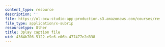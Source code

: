 ```yaml
---
content_type: resource
description: ''
file: https://ol-ocw-studio-app-production.s3.amazonaws.com/courses/res-3-003-learn-to-build-your-own-videogame-with-the-unity-game-engine-and-microsoft-kinect-january-iap-2017/4364b7065122e9c6e06b477477e2d838_ZLbt_1bI_NA.srt
file_type: application/x-subrip
resourcetype: Other
title: 3play caption file
uid: 4364b706-5122-e9c6-e06b-477477e2d838
---
```

